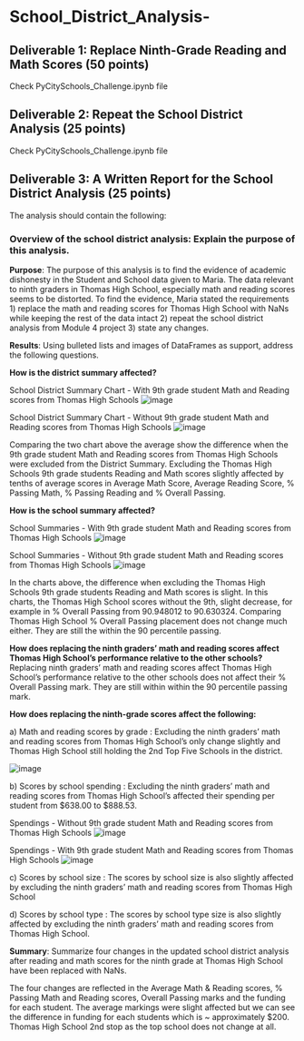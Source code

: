 # School_District_Analysis-

## Deliverable 1: Replace Ninth-Grade Reading and Math Scores (50 points)

Check PyCitySchools_Challenge.ipynb file

## Deliverable 2: Repeat the School District Analysis (25 points)

Check PyCitySchools_Challenge.ipynb file

## Deliverable 3: A Written Report for the School District Analysis (25 points)

The analysis should contain the following:

### Overview of the school district analysis: Explain the purpose of this analysis.

**Purpose**: The purpose of this analysis is to find the evidence of academic dishonesty in the Student and School data given to Maria. The data relevant to ninth graders in Thomas High School, especially math and reading scores seems to be distorted. To find the evidence, Maria stated the requirements 1) replace the math and reading scores for Thomas High School with NaNs while keeping the rest of the data intact 2) repeat the school district analysis from Module 4 project 3) state any changes.

**Results**: Using bulleted lists and images of DataFrames as support, address the following questions.

**How is the district summary affected?**

School District Summary Chart - With 9th grade student Math and Reading scores from Thomas High Schools
![image](https://user-images.githubusercontent.com/86085614/126941517-ccccc343-9197-4f0a-8dd6-bf7e51f9988c.png)

School District Summary Chart - Without 9th grade student Math and Reading scores from Thomas High Schools
![image](https://user-images.githubusercontent.com/86085614/126941679-569da48b-6819-42ba-9cb6-158f9770da88.png)

Comparing the two chart above the average show the difference when the 9th grade student Math and Reading scores from Thomas High Schools were excluded from the District Summary.  Excluding the Thomas High Schools 9th grade students Reading and Math scores slightly affected by tenths of average scores in Average Math Score, Average Reading Score, % Passing Math, % Passing Reading and % Overall Passing. 

**How is the school summary affected?**

School Summaries - With 9th grade student Math and Reading scores from Thomas High Schools
![image](https://user-images.githubusercontent.com/86085614/126941940-e1cb7dfa-7e09-44a8-bbb4-f876b44979b7.png)

School Summaries - Without 9th grade student Math and Reading scores from Thomas High Schools
![image](https://user-images.githubusercontent.com/86085614/126942110-bd06b351-4b04-4f6c-9ed5-3d4b698a697b.png)

In the charts above, the difference when excluding the Thomas High Schools 9th grade students Reading and Math scores is slight.  In this charts, the Thomas High School scores without the 9th, slight decrease, for example in % Overall Passing from 90.948012 to 90.630324.  Comparing Thomas High School % Overall Passing placement does not change much either.  They are still the within the 90 percentile passing.

**How does replacing the ninth graders’ math and reading scores affect Thomas High School’s performance relative to the other schools?**
Replacing ninth graders’ math and reading scores affect Thomas High School’s performance relative to the other schools does not affect their % Overall Passing mark.  They are still within within the 90 percentile passing mark.


**How does replacing the ninth-grade scores affect the following:**

a) Math and reading scores by grade : Excluding the ninth graders’ math and reading scores from  Thomas High School’s only change slightly and Thomas High School still holding the 2nd Top Five Schools in the district.

![image](https://user-images.githubusercontent.com/86085614/126942266-8e081975-fa01-406f-9109-5ffa10baed79.png)


b) Scores by school spending : Excluding the ninth graders’ math and reading scores from  Thomas High School’s affected their spending per student from $638.00 to $888.53.

Spendings - Without 9th grade student Math and Reading scores from Thomas High Schools
![image](https://user-images.githubusercontent.com/86085614/126942739-9487df35-37b0-4009-9a8a-dfca59336045.png)

Spendings - With 9th grade student Math and Reading scores from Thomas High Schools
![image](https://user-images.githubusercontent.com/86085614/126942665-6ef319ad-d031-455b-9120-b1b6fa078de8.png)

c) Scores by school size : The scores by school size is also slightly affected by excluding the ninth graders’ math and reading scores from  Thomas High School

d) Scores by school type :  The scores by school type size is also slightly affected by excluding the ninth graders’ math and reading scores from  Thomas High School.

**Summary**: Summarize four changes in the updated school district analysis after reading and math scores for the ninth grade at Thomas High School have been replaced with NaNs.

The four changes are reflected in the Average Math & Reading scores, % Passing Math and Reading scores, Overall Passing marks and the funding for each student.  The average markings were slight affected but we can see the difference in funding for each students which is ~ approximately $200.  Thomas High School 2nd stop as the top school does not change at all.

